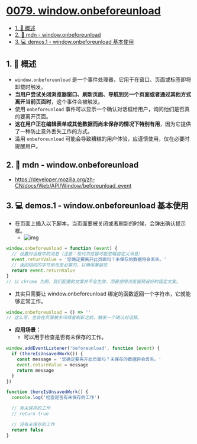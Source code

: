 # [0079. window.onbeforeunload](https://github.com/Tdahuyou/TNotes.html-css-js/tree/main/notes/0079.%20window.onbeforeunload)

<!-- region:toc -->

- [1. 📝 概述](#1--概述)
- [2. 🔗 mdn - window.onbeforeunload](#2--mdn---windowonbeforeunload)
- [3. 💻 demos.1 - window.onbeforeunload 基本使用](#3--demos1---windowonbeforeunload-基本使用)

<!-- endregion:toc -->

## 1. 📝 概述

- `window.onbeforeunload` 是一个事件处理器，它用于在窗口、页面或标签即将卸载时触发。
- **当用户尝试关闭浏览器窗口、刷新页面、导航到另一个页面或者通过其他方式离开当前页面时**，这个事件会被触发。
- 使用 `onbeforeunload` 事件可以显示一个确认对话框给用户，询问他们是否真的要离开页面。
- **这在用户正在编辑表单或其他数据而尚未保存的情况下特别有用**，因为它提供了一种防止意外丢失工作的方式。
- 滥用 `onbeforeunload` 可能会导致糟糕的用户体验，应谨慎使用，仅在必要时提醒用户。

## 2. 🔗 mdn - window.onbeforeunload

- https://developer.mozilla.org/zh-CN/docs/Web/API/Window/beforeunload_event

## 3. 💻 demos.1 - window.onbeforeunload 基本使用

- 在页面上插入以下脚本，当页面要被关闭或者刷新的时候，会弹出确认提示框。
  - ![img](https://cdn.jsdelivr.net/gh/Tdahuyou/imgs@main/2025-01-02-09-46-36.png)

```javascript
window.onbeforeunload = function (event) {
  // 设置对话框中的消息（注意：现代浏览器可能忽略自定义消息）
  event.returnValue = '您确定要离开此页面吗？未保存的数据将会丢失。'
  // 返回相同的字符串也是必需的，以确保兼容性
  return event.returnValue
}
// 以 chrome 为例，我们配置的文案并不会生效，而是使用浏览器预设好的固定文案。
```

- 其实只需要让 window.onbeforeunload 绑定的函数返回一个字符串，它就能够正常工作。

```js
window.onbeforeunload = () => ''
// 这么写，也会在页面被关闭或者刷新之前，触发一个确认对话框。
```

- **应用场景：**
  - 可以用于检查是否有未保存的工作。

```javascript
window.addEventListener('beforeunload', function (event) {
  if (thereIsUnsavedWork()) {
    const message = '您确定要离开此页面吗？未保存的数据将会丢失。'
    event.returnValue = message
    return message
  }
})

function thereIsUnsavedWork() {
  console.log('检查是否有未保存的工作')

  // 有未保存的工作
  // return true

  // 没有未保存的工作
  return false
}
```
